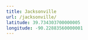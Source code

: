```yaml
---
title: Jacksonville
url: /jacksonville/
latitude: 39.734303700000005
longitude: -90.22883560000001
---
```

